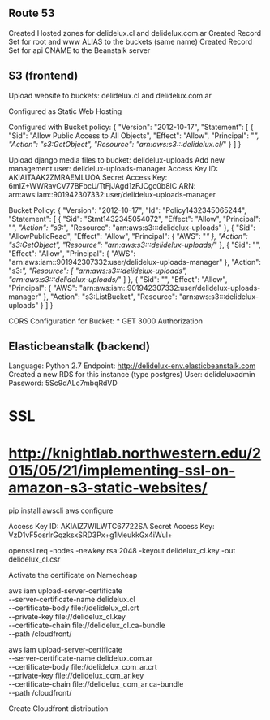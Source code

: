 ## Route 53

Created Hosted zones for delidelux.cl and delidelux.com.ar
Created Record Set for root and www ALIAS to the buckets (same name)
Created Record Set for api CNAME to the Beanstalk server



## S3 (frontend)

Upload website to buckets: delidelux.cl and delidelux.com.ar

Configured as Static Web Hosting

Configured with Bucket policy:
{
	"Version": "2012-10-17",
	"Statement": [
		{
			"Sid": "Allow Public Access to All Objects",
			"Effect": "Allow",
			"Principal": "*",
			"Action": "s3:GetObject",
			"Resource": "arn:aws:s3:::delidelux.cl/*"
		}
	]
}

Upload django media files to bucket: delidelux-uploads
Add new management user: delidelux-uploads-manager
	Access Key ID:
	AKIAITAAK2ZMRAEMLUOA
	Secret Access Key:
	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
	ARN:
	arn:aws:iam::901942307332:user/delidelux-uploads-manager

Bucket Policy:
{
	"Version": "2012-10-17",
	"Id": "Policy1432345065244",
	"Statement": [
		{
			"Sid": "Stmt1432345054072",
			"Effect": "Allow",
			"Principal": "*",
			"Action": "s3:*",
			"Resource": "arn:aws:s3:::delidelux-uploads"
		},
		{
			"Sid": "AllowPublicRead",
			"Effect": "Allow",
			"Principal": {
				"AWS": "*"
			},
			"Action": "s3:GetObject",
			"Resource": "arn:aws:s3:::delidelux-uploads/*"
		},
		{
			"Sid": "",
			"Effect": "Allow",
			"Principal": {
				"AWS": "arn:aws:iam::901942307332:user/delidelux-uploads-manager"
			},
			"Action": "s3:*",
			"Resource": [
				"arn:aws:s3:::delidelux-uploads",
				"arn:aws:s3:::delidelux-uploads/*"
			]
		},
		{
			"Sid": "",
			"Effect": "Allow",
			"Principal": {
				"AWS": "arn:aws:iam::901942307332:user/delidelux-uploads-manager"
			},
			"Action": "s3:ListBucket",
			"Resource": "arn:aws:s3:::delidelux-uploads"
		}
	]
}

CORS Configuration for Bucket:
<CORSConfiguration>
    <CORSRule>
        <AllowedOrigin>*</AllowedOrigin>
        <AllowedMethod>GET</AllowedMethod>
        <MaxAgeSeconds>3000</MaxAgeSeconds>
        <AllowedHeader>Authorization</AllowedHeader>
    </CORSRule>
</CORSConfiguration>




## Elasticbeanstalk (backend)

Language: Python 2.7
Endpoint: http://delidelux-env.elasticbeanstalk.com
Created a new RDS for this instance (type postgres)
	User: delideluxadmin
	Password: 5Sc9dALc7mbqRdVD



# SSL
# http://knightlab.northwestern.edu/2015/05/21/implementing-ssl-on-amazon-s3-static-websites/

pip install awscli
aws configure

Access Key ID:
AKIAIZ7WILWTC67722SA
Secret Access Key:
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

openssl req -nodes -newkey rsa:2048 -keyout delidelux_cl.key -out delidelux_cl.csr

Activate the certificate on Namecheap

aws iam upload-server-certificate \
--server-certificate-name delidelux.cl \
--certificate-body file://delidelux_cl.crt \
--private-key file://delidelux_cl.key \
--certificate-chain file://delidelux_cl.ca-bundle \
--path /cloudfront/

aws iam upload-server-certificate \
--server-certificate-name delidelux.com.ar \
--certificate-body file://delidelux_com_ar.crt \
--private-key file://delidelux_com_ar.key \
--certificate-chain file://delidelux_com_ar.ca-bundle \
--path /cloudfront/

Create Cloudfront distribution
